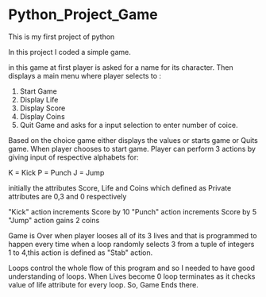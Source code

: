 # Python_Project_Game
This is my first project of python

In this project I coded a simple game.

in this game at first player is asked for a name for its character.
Then displays a main menu where player selects to :
1. Start Game
2. Display Life
3. Display Score
4. Display Coins
5. Quit Game
and asks for a input selection to enter number of coice.

Based on the choice game either displays the values or starts game or Quits game.
When player chooses to start game.
Player can perform 3 actions by giving input of respective alphabets for:

K = Kick
P = Punch
J = Jump

initially the attributes Score, Life and Coins which defined as Private attributes are 0,3 and 0 respectively

"Kick" action increments Score by 10
"Punch" action increments Score by 5
"Jump" action gains 2 coins

Game is Over when player looses all of its 3 lives and that is programmed to happen every time when a loop randomly selects 3 from a tuple of integers 1 to 4,this action is defined as "Stab" action.

Loops control the whole flow of this program and so I needed to have good understanding of loops.
When Lives become 0 loop terminates as it checks value of life attribute for every loop.
So, Game Ends there. 
